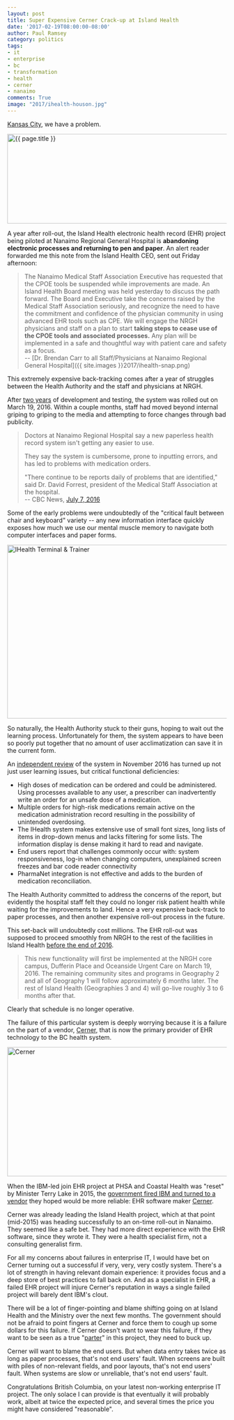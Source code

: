 ```yaml
---
layout: post
title: Super Expensive Cerner Crack-up at Island Health
date: '2017-02-19T08:00:00-08:00'
author: Paul Ramsey
category: politics
tags:
- it
- enterprise
- bc
- transformation
- health
- cerner
- nanaimo
comments: True
image: "2017/ihealth-houson.jpg"
---
```


[Kansas City](https://en.wikipedia.org/wiki/Cerner), we have a problem. 

<img src="{{ site.images }}{{ page.image }}" alt='{{ page.title }}' width="528" height="206" />

A year after roll-out, the Island Health electronic health record (EHR) project being piloted at Nanaimo Regional General Hospital is **abandoning electronic processes and returning to pen and paper**. An alert reader forwarded me this note from the Island Health CEO, sent out Friday afternoon:

> The Nanaimo Medical Staff Association Executive has requested that the CPOE tools be suspended while improvements are made. An Island Health Board meeting was held yesterday to discuss the path forward. The Board and Executive take the concerns raised by the Medical Staff Association seriously, and recognize the need to have the commitment and confidence of the physician community in using advanced EHR tools such as CPE. We will engage the NRGH physicians and staff on a plan to start **taking steps to cease use of the CPOE tools and associated processes.** Any plan will be implemented in a safe and thoughtful way with patient care and safety as a focus.<br/>-- [Dr. Brendan Carr to all Staff/Physicians at Nanaimo Regional General Hospital]({{ site.images }}2017/ihealth-snap.png)

This extremely expensive back-tracking comes after a year of struggles between the Health Authority and the staff and physicians at NRGH.

After [two years](http://ihealth.islandhealth.ca/2014/09/canadian-healthcare-technology-aritcle-island-health/) of development and testing, the system was rolled out on March 19, 2016. Within a couple months, staff had moved beyond internal griping to griping to the media and attempting to force changes through bad publicity.

> Doctors at Nanaimo Regional Hospital say a new paperless health record system isn't getting any easier to use.
> 
> They say the system is cumbersome, prone to inputting errors, and has led to problems with medication orders. 
> 
> "There continue to be reports daily of problems that are identified," said Dr. David Forrest, president of the Medical Staff Association at the hospital.<br/>-- CBC News, [July 7, 2016](http://www.cbc.ca/news/canada/british-columbia/nanaimo-hospital-doctors-paperless-system-1.3668146)

Some of the early problems were undoubtedly of the "critical fault between chair and keyboard" variety -- any new information interface quickly exposes how much we use our mental muscle memory to navigate both computer interfaces and paper forms. 

<img src="{{ site.images }}/2017/ihealth-computer.jpg" alt='IHealth Terminal &amp; Trainer' width="531" height="399" />

So naturally, the Health Authority stuck to their guns, hoping to wait out the learning process. Unfortunately for them, the system appears to have been so poorly put together that no amount of user acclimatization can save it in the current form.

An [independent review](http://ihealth.islandhealth.ca/wp-content/uploads/2016/11/ihealth-review-2017.pdf) of the system in November 2016 has turned up not just user learning issues, but critical functional deficiencies:

* High doses of medication can be ordered and could be administered. Using processes available to any user, a prescriber can inadvertently write an order for an unsafe dose of a medication.
* Multiple orders for high-risk medications remain active on the medication administration record resulting in the possibility of unintended overdosing.
* The IHealth system makes extensive use of small font sizes, long lists of items in drop-down menus and lacks filtering for some lists. The information display is dense making it hard to read and navigate.
* End users report that challenges commonly occur with: system responsiveness, log-in when changing computers, unexplained screen freezes and bar code reader connectivity
* PharmaNet integration is not effective and adds to the burden of medication reconciliation. 

The Health Authority committed to address the concerns of the report, but evidently the hospital staff felt they could no longer risk patient health while waiting for the improvements to land. Hence a very expensive back-track to paper processes, and then another expensive roll-out process in the future.

This set-back will undoubtedly cost millions. The EHR roll-out was supposed to proceed smoothly from NRGH to the rest of the facilities in Island Health [before the end of 2016](https://web.archive.org/web/20160316002551/http://ihealth.islandhealth.ca/about/). 

> This new functionality will first be implemented at the NRGH core campus, Dufferin Place and Oceanside Urgent Care on March 19, 2016. The remaining community sites and programs in Geography 2 and all of Geography 1 will follow approximately 6 months later. The rest of Island Health (Geographies 3 and 4) will go-live roughly 3 to 6 months after that.

Clearly that schedule is no longer operative. 

The failure of this particular system is deeply worrying because it is a failure on the part of a vendor, [Cerner](https://en.wikipedia.org/wiki/Cerner), that is now the primary provider of EHR technology to the BC health system. 

<img src="{{ site.images }}/2017/ihealth-cerner.jpg" alt='Cerner' width="528" height="297" />

When the IBM-led join EHR project at PHSA and Coastal Health was "reset" by Minister Terry Lake in 2015, the [government fired IBM and turned to a vendor](http://vancouversun.com/news/staff-blogs/breaking-news-health-minister-says-he-read-riot-act-to-it-leaders-over-megaproject-problems-ibm-out-cerner-in) they hoped would be more reliable: EHR software maker [Cerner](https://www.cerner.com/).

Cerner was already leading the Island Health project, which at that point (mid-2015) was heading successfully to an on-time roll-out in Nanaimo. They seemed like a safe bet. They had more direct experience with the EHR software, since they wrote it. They were a health specialist firm, not a consulting generalist firm.

For all my concerns about failures in enterprise IT, I would have bet on Cerner turning out a successful if very, very, very costly system. There's a lot of strength in having relevant domain experience: it provides focus and a deep store of best practices to fall back on. And as a specialist in EHR, a failed EHR project will injure Cerner's reputation in ways a single failed project will barely dent IBM's clout.

There will be a lot of finger-pointing and blame shifting going on at Island Health and the Ministry over the next few months. The government should not be afraid to point fingers at Cerner and force them to cough up some dollars for this failure. If Cerner doesn't want to wear this failure, if they want to be seen as a true "[parter](https://web.archive.org/web/20160316061148/http://ihealth.islandhealth.ca/about/partnership-with-cerner/)" in this project, they need to buck up.

Cerner will want to blame the end users. But when data entry takes twice as long as paper processes, that's not end users' fault. When screens are built with piles of non-relevant fields, and poor layouts, that's not end users' fault. When systems are slow or unreliable, that's not end users' fault.

Congratulations British Columbia, on your latest non-working enterprise IT project. The only solace I can provide is that eventually it will probably work, albeit at twice the expected price, and several times the price you might have considered "reasonable". 


